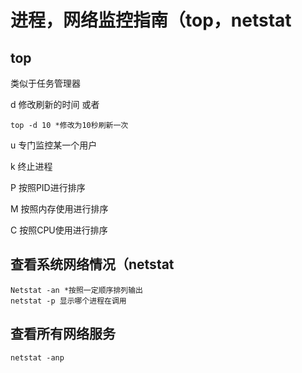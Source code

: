 # 进程，网络监控指南（top，netstat

## top

类似于任务管理器

d 修改刷新的时间 或者

```
top -d 10 *修改为10秒刷新一次
```

u 专门监控某一个用户

k 终止进程

P 按照PID进行排序

M 按照内存使用进行排序

C 按照CPU使用进行排序

## 查看系统网络情况（netstat

```
Netstat -an *按照一定顺序排列输出
netstat -p 显示哪个进程在调用
```

## 查看所有网络服务

```
netstat -anp
```

